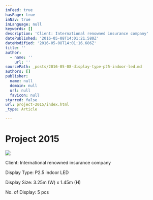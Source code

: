 ```yaml
---
inFeed: true
hasPage: true
inNav: true
inLanguage: null
keywords: []
description: 'Client: International renowned insurance company'
datePublished: '2016-05-08T14:01:21.580Z'
dateModified: '2016-05-08T14:01:16.686Z'
title: ''
author:
  - name: ''
    url: ''
sourcePath: _posts/2016-05-08-display-type-p25-indoor-led.md
authors: []
publisher:
  name: null
  domain: null
  url: null
  favicon: null
starred: false
url: project-2015/index.html
_type: Article

---
```

# Project 2015
![](https://the-grid-user-content.s3-us-west-2.amazonaws.com/7df37645-4140-49a9-92ee-bffca9ef085c.jpg)

Client: International renowned insurance company

Display Type: P2.5 indoor LED

Display Size: 3.25m (W) x 1.45m (H)

No. of Display: 5 pcs